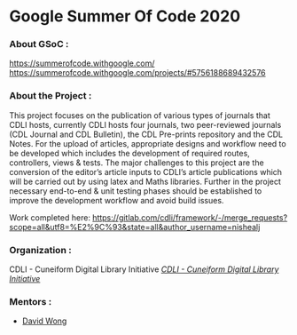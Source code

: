 # Google Summer Of Code 2020

### About GSoC : 
https://summerofcode.withgoogle.com/
https://summerofcode.withgoogle.com/projects/#5756188689432576

### About the Project :
This project focuses on the publication of various types of journals that CDLI hosts, currently CDLI hosts four journals, two peer-reviewed journals (CDL Journal and CDL Bulletin), the CDL Pre-prints repository and the CDL Notes. For the upload of articles, appropriate designs and workflow need to be developed which includes the development of required routes, controllers, views & tests. The major challenges to this project are the conversion of the editor’s article inputs to CDLI’s article publications which will be carried out by using latex and Maths libraries. Further in the project necessary end-to-end & unit testing phases should be established to improve the development workflow and avoid build issues.

Work completed here: https://gitlab.com/cdli/framework/-/merge_requests?scope=all&utf8=%E2%9C%93&state=all&author_username=nishealj
### Organization :

CDLI - Cuneiform Digital Library Initiative
 *[CDLI - Cuneiform Digital Library Initiative](oppia.org)*

### Mentors : 

* [David Wong](https://www.linkedin.com/in/david-wong-78023629/)


